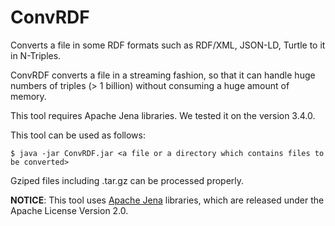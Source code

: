 # ConvRDF

Converts a file in some RDF formats such as RDF/XML, JSON-LD, Turtle to it in N-Triples.

ConvRDF converts a file in a streaming fashion, so that it can handle huge numbers of triples (> 1 billion) without consuming a huge amount of memory.

This tool requires Apache Jena libraries. We tested it on the version 3.4.0.

This tool can be used as follows:

```$ java -jar ConvRDF.jar <a file or a directory which contains files to be converted>```

Gziped files including .tar.gz can be processed properly.

__NOTICE__: This tool uses [Apache Jena](http://jena.apache.org/) libraries, which are released under the Apache License Version 2.0.

